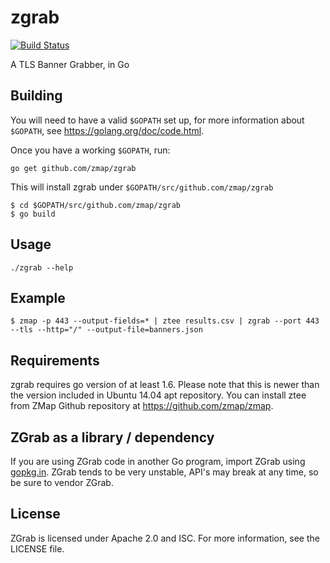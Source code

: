 zgrab
==================

[![Build Status](https://travis-ci.org/zmap/zgrab.svg?branch=master)](https://travis-ci.org/zmap/zgrab)

A TLS Banner Grabber, in Go

## Building

You will need to have a valid `$GOPATH` set up, for more information about `$GOPATH`, see https://golang.org/doc/code.html.

Once you have a working `$GOPATH`, run:

```
go get github.com/zmap/zgrab
```

This will install zgrab under `$GOPATH/src/github.com/zmap/zgrab`

```
$ cd $GOPATH/src/github.com/zmap/zgrab
$ go build
```

## Usage

```
./zgrab --help
```

## Example

```
$ zmap -p 443 --output-fields=* | ztee results.csv | zgrab --port 443 --tls --http="/" --output-file=banners.json
```

## Requirements

zgrab requires go version of at least 1.6. Please note that this is newer than the version included in Ubuntu 14.04 apt repository. You can install ztee from ZMap Github repository at https://github.com/zmap/zmap.


## ZGrab as a library / dependency

If you are using ZGrab code in another Go program, import ZGrab using [gopkg.in](http://gopkg.in). ZGrab tends to be very unstable, API's may break at any time, so be sure to vendor ZGrab.

## License

ZGrab is licensed under Apache 2.0 and ISC. For more information, see the LICENSE file.
